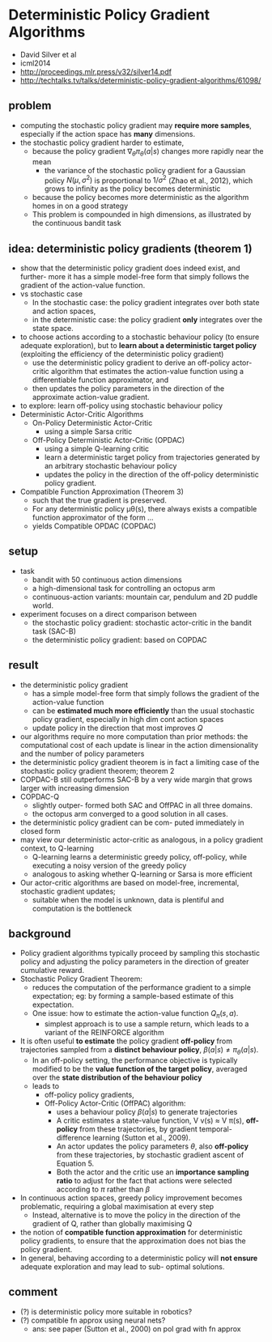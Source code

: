 # Deterministic Policy Gradient Algorithms
* David Silver et al
* icml2014
* http://proceedings.mlr.press/v32/silver14.pdf
* http://techtalks.tv/talks/deterministic-policy-gradient-algorithms/61098/

## problem
* computing the stochastic policy gradient may **require more samples**,
  especially if the action space has **many** dimensions.
* the stochastic policy gradient harder to estimate,
  * because the policy gradient $\nabla_{\theta} \pi_{\theta}(a|s)$ changes more rapidly near the mean
    * the variance of the stochastic policy gradient for a Gaussian policy $N(\mu,\sigma^2)$ is
      proportional to $1/σ^2$ (Zhao et al., 2012),
      which grows to infinity as the policy becomes deterministic
  * because the policy becomes more deterministic as the algorithm homes in on a good strategy
  * This problem is compounded in high dimensions, as illustrated by the continuous bandit task

## idea: deterministic policy gradients (theorem 1)
*  show that the deterministic policy gradient does indeed exist, and further-
  more it has a simple model-free form that simply follows
  the gradient of the action-value function.
* vs stochastic case
  * In the stochastic case: the policy gradient integrates over both state and action spaces,
  * in the deterministic case:  the policy gradient **only** integrates over the state space.
* to choose actions according to a stochastic behaviour policy (to ensure adequate exploration), but
  to **learn about a deterministic target policy** (exploiting the efficiency of the deterministic policy gradient)
  * use the deterministic policy gradient to derive an off-policy actor-critic algorithm that
    estimates the action-value function using a differentiable function approximator, and
  * then updates the policy parameters in the direction of the approximate action-value gradient.
* to explore: learn off-policy using stochastic behaviour policy
* Deterministic Actor-Critic Algorithms
  * On-Policy Deterministic Actor-Critic
    * using a simple Sarsa critic
  * Off-Policy Deterministic Actor-Critic (OPDAC)
    * using a simple Q-learning critic
    * learn a deterministic target policy from trajectories generated by an arbitrary stochastic behaviour policy
    * updates the policy in the direction of the off-policy deterministic policy gradient.
* Compatible Function Approximation (Theorem 3)
  * such that the true gradient is preserved.
  * For any deterministic policy µθ(s), there always exists a compatible function approximator of the form ...
  * yields Compatible OPDAC (COPDAC)


## setup
* task
  * bandit with 50 continuous action dimensions
  * a high-dimensional task for controlling an octopus arm
  * continuous-action variants: mountain car, pendulum and 2D puddle world.
* experiment focuses on a direct comparison between
  * the stochastic policy gradient: stochastic actor-critic in the bandit task (SAC-B)
  * the deterministic policy gradient: based on COPDAC

## result
* the deterministic policy gradient
  * has a simple model-free form that simply follows the gradient of the action-value function
  * can be **estimated much more efficiently** than the usual stochastic policy gradient,
    especially in high dim cont action spaces
  * update policy in the direction that most improves $Q$
* our algorithms require no more computation than prior methods:
  the computational cost of each update is linear in the action dimensionality and the number of policy parameters
* the deterministic policy gradient theorem is in fact a limiting case of the stochastic policy gradient theorem;
  theorem 2
* COPDAC-B still outperforms SAC-B by a very wide margin that grows larger with increasing dimension
* COPDAC-Q
  * slightly outper- formed both SAC and OffPAC in all three domains.
  * the octopus arm converged to a good solution in all cases.
* the deterministic policy gradient can be com- puted immediately in closed form
* may view our deterministic actor-critic as analogous, in a policy gradient context, to Q-learning
  * Q-learning learns a deterministic greedy policy, off-policy, while executing a noisy version of the greedy policy
  * analogous to asking whether Q-learning or Sarsa is more efficient
* Our actor-critic algorithms are based on
  model-free, incremental, stochastic gradient updates;
  * suitable when the model is unknown, data is plentiful and computation is the bottleneck

## background
* Policy gradient algorithms typically proceed by sampling this stochastic policy and
  adjusting the policy parameters in the direction of greater cumulative reward.
* Stochastic Policy Gradient Theorem:
  * reduces the computation of the performance gradient to a simple expectation;
    eg: by forming a sample-based estimate of this expectation.
  * One issue: how to estimate the action-value function $Q_{\pi}(s, a)$.
    * simplest approach is to use a sample return,
      which leads to a variant of the REINFORCE algorithm
* It is often useful **to estimate** the policy gradient **off-policy** from trajectories sampled from
  a **distinct behaviour policy**, $\beta(a|s) \neq \pi_{\theta}(a|s)$.
  * In an off-policy setting, the performance objective is typically modified to be
    the **value function of the target policy**, averaged over the **state distribution of the behaviour policy**
  * leads to
    * off-policy policy gradients,
    * Off-Policy Actor-Critic (OffPAC) algorithm:
      * uses a behaviour policy $\beta(a|s)$ to generate trajectories
      * A critic estimates a state-value function, V v(s) ≈ V π(s), **off-policy** from these trajectories,
        by gradient temporal-difference learning (Sutton et al., 2009).
      * An actor updates the policy parameters $\theta$, also **off-policy** from these trajectories,
        by stochastic gradient ascent of Equation 5.
      * Both the actor and the critic use an **importance sampling ratio** to
        adjust for the fact that actions were selected according to $\pi$ rather than $\beta$
* In continuous action spaces, greedy policy improvement becomes problematic, requiring a global maximisation at every step
  * Instead, alternative is to move the policy in the direction of the gradient of Q, rather than globally maximising Q
* the notion of **compatible function approximation** for deterministic policy gradients,
  to ensure that the approximation does not bias the policy gradient.
* In general, behaving according to a deterministic policy will **not ensure** adequate exploration and
  may lead to sub- optimal solutions.

## comment
* (?) is deterministic policy more suitable in robotics?
* (?) compatible fn approx using neural nets?
  * ans: see paper (Sutton et al., 2000) on pol grad with fn approx
